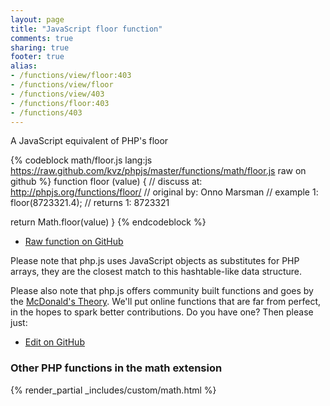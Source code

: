 ```yaml
---
layout: page
title: "JavaScript floor function"
comments: true
sharing: true
footer: true
alias:
- /functions/view/floor:403
- /functions/view/floor
- /functions/view/403
- /functions/floor:403
- /functions/403
---
```

<!-- Generated by Rakefile:build -->
A JavaScript equivalent of PHP's floor

{% codeblock math/floor.js lang:js https://raw.github.com/kvz/phpjs/master/functions/math/floor.js raw on github %}
function floor (value) {
  //  discuss at: http://phpjs.org/functions/floor/
  // original by: Onno Marsman
  //   example 1: floor(8723321.4);
  //   returns 1: 8723321

  return Math.floor(value)
}
{% endcodeblock %}

 - [Raw function on GitHub](https://github.com/kvz/phpjs/blob/master/functions/math/floor.js)

Please note that php.js uses JavaScript objects as substitutes for PHP arrays, they are 
the closest match to this hashtable-like data structure. 

Please also note that php.js offers community built functions and goes by the 
[McDonald's Theory](https://medium.com/what-i-learned-building/9216e1c9da7d). We'll put online 
functions that are far from perfect, in the hopes to spark better contributions. 
Do you have one? Then please just: 

 - [Edit on GitHub](https://github.com/kvz/phpjs/edit/master/functions/math/floor.js)


### Other PHP functions in the math extension
{% render_partial _includes/custom/math.html %}
